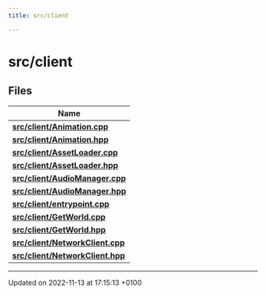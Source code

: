 ```yaml
---
title: src/client

---
```


# src/client



## Files

| Name           |
| -------------- |
| **[src/client/Animation.cpp](Files/_animation_8cpp.md#file-animation.cpp)**  |
| **[src/client/Animation.hpp](Files/_animation_8hpp.md#file-animation.hpp)**  |
| **[src/client/AssetLoader.cpp](Files/_asset_loader_8cpp.md#file-assetloader.cpp)**  |
| **[src/client/AssetLoader.hpp](Files/_asset_loader_8hpp.md#file-assetloader.hpp)**  |
| **[src/client/AudioManager.cpp](Files/_audio_manager_8cpp.md#file-audiomanager.cpp)**  |
| **[src/client/AudioManager.hpp](Files/_audio_manager_8hpp.md#file-audiomanager.hpp)**  |
| **[src/client/entrypoint.cpp](Files/client_2entrypoint_8cpp.md#file-entrypoint.cpp)**  |
| **[src/client/GetWorld.cpp](Files/_get_world_8cpp.md#file-getworld.cpp)**  |
| **[src/client/GetWorld.hpp](Files/_get_world_8hpp.md#file-getworld.hpp)**  |
| **[src/client/NetworkClient.cpp](Files/_network_client_8cpp.md#file-networkclient.cpp)**  |
| **[src/client/NetworkClient.hpp](Files/_network_client_8hpp.md#file-networkclient.hpp)**  |






-------------------------------

Updated on 2022-11-13 at 17:15:13 +0100
